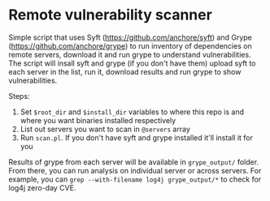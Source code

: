 # Remote vulnerability scanner

Simple script that uses Syft (https://github.com/anchore/syft) and Grype (https://github.com/anchore/grype) to run inventory of dependencies on remote servers, download it and run grype to understand vulnerabilities.  The script will insall syft and grype (if you don't have them) upload syft to each server in the list, run it, download results and run grype to show vulnerabilities.

Steps:
1. Set `$root_dir` and `$install_dir` variables to where this repo is and where you want binaries installed respectively
2. List out servers you want to scan in `@servers` array
3. Run `scan.pl`.  If you don't have syft and grype installed it'll install it for you

Results of grype from each server will be available in `grype_output/` folder.  From there, you can run analysis on individual server or across servers.  For example, you can `grep --with-filename log4j grype_output/*` to check for log4j zero-day CVE.
